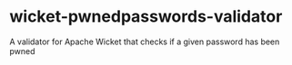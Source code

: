 # wicket-pwnedpasswords-validator
A validator for Apache Wicket that checks if a given password has been pwned
